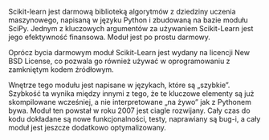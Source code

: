 Scikit-learn jest darmową biblioteką algorytmów z dziedziny uczenia maszynowego, napisaną w języku Python i zbudowaną na bazie modułu SciPy.
Jednym z kluczowych argumentów za używaniem Scikit-Learn jest jego efektywność finansowa. Moduł jest po prostu darmowy.


Oprócz bycia darmowym moduł Scikit-Learn jest wydany na licencji New BSD License, co pozwala go również używać w oprogramowaniu z zamkniętym kodem źródłowym.


Wnętrze tego modułu jest napisane w językach, które są „szybkie”. Szybkość ta wynika między innymi z tego,
że te kluczowe elementy są już skompilowane wcześniej, a nie interpretowane „na żywo” jak z Pythonem bywa.
Moduł ten powstał w roku 2007 jest ciagle rozwijany. Cały czas do kodu dokładane są nowe funkcjonalności,
testy, naprawiany są bug-i, a cały moduł jest jeszcze dodatkowo optymalizowany.
